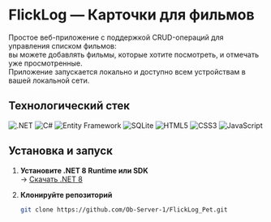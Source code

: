 ﻿# FlickLog — Карточки для фильмов

Простое веб-приложение с поддержкой CRUD-операций для управления списком фильмов:  
вы можете добавлять фильмы, которые хотите посмотреть, и отмечать уже просмотренные.  
Приложение запускается локально и доступно всем устройствам в вашей локальной сети.

## Технологический стек

![.NET](https://img.shields.io/badge/.NET-5C2D91?style=for-the-badge&logo=.net&logoColor=white)
![C#](https://img.shields.io/badge/C%23-239120?style=for-the-badge&logo=c-sharp&logoColor=white)
![Entity Framework](https://img.shields.io/badge/Entity%20Framework-007ACC?style=for-the-badge&logo=entity-framework&logoColor=white)
![SQLite](https://img.shields.io/badge/SQLite-003B57?style=for-the-badge&logo=sqlite&logoColor=white)
![HTML5](https://img.shields.io/badge/HTML5-E34F26?style=for-the-badge&logo=html5&logoColor=white)
![CSS3](https://img.shields.io/badge/CSS3-1572B6?style=for-the-badge&logo=css3&logoColor=white)
![JavaScript](https://img.shields.io/badge/JavaScript-F7DF1E?style=for-the-badge&logo=javascript&logoColor=black)

## Установка и запуск

1. **Установите .NET 8 Runtime или SDK**  
   → [Скачать .NET 8](https://dotnet.microsoft.com/download/dotnet/8.0)

2. **Клонируйте репозиторий**
   ```bash
   git clone https://github.com/Ob-Server-1/FlickLog_Pet.git